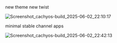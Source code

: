 new theme new twist 
 
 ![Screenshot_cachyos-build_2025-06-02_22:10:17](https://github.com/user-attachments/assets/edd8ee9f-9c34-4de5-89e2-c74bfca96b6e)

minimal stable channel apps

![Screenshot_cachyos-build_2025-06-02_22:42:13](https://github.com/user-attachments/assets/64223549-db4d-4cbe-bdf6-75282a7978f5)


